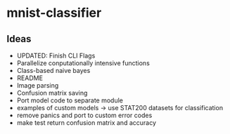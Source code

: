 # mnist-classifier

## Ideas
* UPDATED: Finish CLI Flags
* Parallelize conputationally intensive functions
* Class-based naive bayes
* README
* Image parsing
* Confusion matrix saving
* Port model code to separate module
* examples of custom models -> use STAT200 datasets for classification
* remove panics and port to custom error codes
* make test return confusion matrix and accuracy